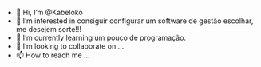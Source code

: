 - 👋 Hi, I’m @Kabeloko
- 👀 I’m interested in consiguir configurar um software de gestão escolhar, me desejem sorte!!!
- 🌱 I’m currently learning  um pouco de programação.
- 💞️ I’m looking to collaborate on ...
- 📫 How to reach me ...

<!---
Kabeloko/Kabeloko is a ✨ special ✨ repository because its `README.md` (this file) appears on your GitHub profile.
You can click the Preview link to take a look at your changes.
--->

